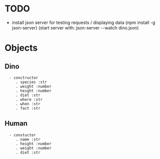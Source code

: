 # TODO
   - install json server for testing requests / displaying data
     (npm install -g json-server)
     (start server with: json-server --watch dino.json)
   

# Objects 


   ## Dino
      - conctructor
         . species :str
         . weight :number
         . height :number
         . diet :str
         . where :str
         . when :str
         . fact :str
   ## Human
      - constuctor
         . name :str
         . height :number
         . weight :number
         . diet :str